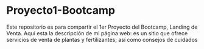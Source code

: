 # Proyecto1-Bootcamp
Este repositorio es para compartir el 1er Proyecto del Bootcamp, Landing de Venta.
Aquí esta la descripción de mi página web: es un sitio que ofrece servicios de venta de plantas y fertilizantes; así como consejos de cuidados
